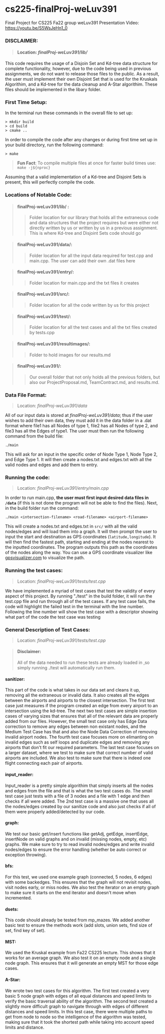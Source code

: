# cs225-finalProj-weLuv391
Final Project for CS225 Fa22 group weLuv391
Presentation Video: https://youtu.be/S5WsJeHn1_0

### __DISCLAIMER__:<br>
>#### Location: *finalProj-weLuv391/lib/*

This code requires the usage of a Disjoin Set and Kd-tree data structure for complete functionality, however, due to the code being used in previous assignments, we do not want to release those files to the public. As a result, the user must implement their own Disjoint Set that is used for the Kruskals Algorithim, and a Kd-tree for the data cleanup and A-Star algorithim. These files should be implemented in the libary folder. 

### __First Time Setup__: <br>
In the terminal run these commands in the overall file to set up: 

    > mkdir build 
    > cd build
    > cmake ..

In order to compile the code after any changes or during first time set up in your build directory, run the following command:
    
    > make
>__Fun Fact__:  To compile multiple files at once for faster build times use: <br>
`make -j${nproc}` 

Assuming that a valid implementation of a Kd-tree and Disjoint Sets is present, this will perfectly compile the code. 

### __Locations of Notable Code__:<br>
>#### __finalProj-weLuv391/lib/__ : <br>
>>Folder location for our library that holds all the extraneous code and data structures that the project requires but were either not directly written by us or written by us in a previous assignment. This is where Kd-tree and Disjoint Sets code should go

>#### __finalProj-weLuv391/data/__:<br>
>>Folder location for all the input data required for test.cpp and main.cpp. The user can add their own .dat files here

>#### __finalProj-weLuv391/entry/__: <br>
>>Folder location for main.cpp and the txt files it creates 

>#### __finalProj-weLuv391/src/__: <br> 
>>Folder location for all the code written by us for this project 

>#### __finalProj-weLuv391/test/__:<br>
>>Folder location for all the test cases and all the txt files created by tests.cpp<br>

>#### __finalProj-weLuv391/resultimages/__:<br>
>>Folder to hold images for our results.md

>#### __finalProj-weLuv391/__:<br>
>>Our overall folder that not only holds all the previous folders, but also our ProjectProposal.md, TeamContract.md, and results.md.

### __Data File Format__:<br>
>Location: *finalProj-weLuv391/data* <br>

All of our input data is stored at *finalProj-weLuv391/data*; thus if the user wishes to add their own data, they must add it in the data folder in a .dat format where file1 has all Nodes of type 1, file2 has all Nodes of type 2, and file3 has all the Edges of type1. The user must then run the following command from the build file:

    ./main

This will ask for an input in the specific order of Node Type 1, Node Type 2, and Edge Type 1. It will then create a nodes.txt and edges.txt with all the valid nodes and edges and add them to entry.


### __Running the code__:<br>
>Location: *finalProj-weLuv391/entry/main.cpp* <br>

In order to run main.cpp, __the user must first input desired data files in `/data`__ (if this is not done the program will not be able to find the files). Next, in the build folder run the command:

    ./main <intersection-filename> <road-filename> <airport-filename>

This will create a nodes.txt and edges.txt in `src/` with all the valid nodes/edges and will load them into a graph. It will then prompt the user to input the start and destination as GPS coordinates (`latitude,longitude`). It will then find the fastest path, starting and ending at the nodes nearest to the inputted coordinates. The program outputs this path as the coordinates of the nodes along the way. You can use a GPS coordinate visualizer like [gpsvisualizer.com](https://www.gpsvisualizer.com/map_input?form=data) to visualize the path.

### __Running the test cases__:<br>
>Location: *finalProj-weLuv391/tests/test.cpp* <br>

We have implemented a myriad of test cases that test the validity of every aspect of this project. By running "./test" in the build folder, it will run the test.cpp file and run through all of the test cases. If any test case fails, the code will highlight the failed test in the terminal with the line number. Following the line number will show the test case with a descriptor showing what part of the code the test case was testing

### __General Description of Test Cases__:<br>
>Location: *finalProj-weLuv391/tests/test.cpp* <br>

>#### Disclaimer:
>All of the data needed to run these tests are already loaded in ,so simply running ./test will automatically run them.

#### __sanitizer__: <br>
This part of the code is what takes in our data set and cleans it up, removing all the extraneous or invalid data. It also creates all the edges between the airports and airports to the closest intersection. The first test case just measures if the program created an edge from every airport to an intersection using the kd-tree. The next two test cases are simple insertion cases of varying sizes that ensures that all of the relevant data are properly added from our files. However, the small test case only has Edge Data correction to remove any edges between non existant nodes, and the Medium Test Case has that and also the Node Data Correction of removing invalid airport nodes. The fourth test case focuses more on elimanting on invalid edges such as self loops and duplicate edges and removing any airports that don't fit our required parameters. The last test case focuses on a larger dataset, where we test to make sure that correct number of valid airports are included. We also test to make sure that there is indeed one flight connecting each pair of airports. 
#### __input_reader__: <br>
Input_reader is a pretty simple algorithim that simply inserts all the nodes and edges from the file and that is what the two test cases do. The small test case just tests with a file of 3 nodes and a file with 1 edge and then checks if all were added. The 2nd test case is a massive one that uses all the nodes/edges created by our sanitize code and also just checks if all of them were properly added/detected by our code.

#### __graph__: <br>
We test our basic get/insert functions like getAdj, getEdge, insertEdge, insertNode on valid graphs and on invalid (missing nodes, empty, etc) graphs. We make sure to try to read invalid nodes/edges and write invalid nodes/edges to ensure the error handling (whether be auto correct or exception throwing).

#### __bfs__: <br>
For this test, we used one example graph (connected, 5 nodes, 6 edges) with some backedges. This ensures that the graph will not revisit nodes, visit nodes early, or miss nodes. We also test the iterator on an empty graph to make sure it starts on the end iterator and doesn't move when incremented.

#### __dsets__: <br>
This code should already be tested from mp_mazes. We added another basic test to ensure the methods work (add slots, union sets, find size of set, find key of set).

#### __MST__: <br>
We used the Kruskal example from Fa22 CS225 lecture. This shows that it works for an average graph. We also test it on an empty node and a single node graph. This ensures that it will generate an empty MST for those edge cases.

#### __A-Star__: <br>
We wrote two test cases for this algorithm. The first test created a very basic 5 node graph with edges of all equal distances and speed limits to verify the basic traversal ability of the algorithm. The second test created a slightly more difficult graph to navigate through with edges of different distances and speed limits. In this test case, there were multiple paths to get from node to node so the intelligence of the algorithm was tested, making sure that it took the shortest path while taking into account speed limits and distance.
